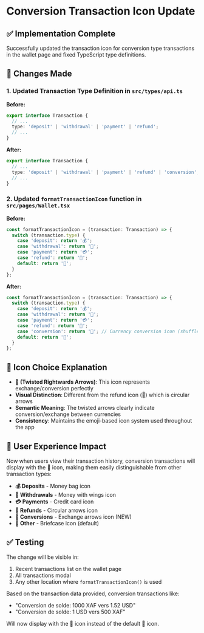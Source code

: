 # Conversion Transaction Icon Update

## ✅ Implementation Complete

Successfully updated the transaction icon for conversion type transactions in the wallet page and fixed TypeScript type definitions.

## 🔄 Changes Made

### 1. Updated Transaction Type Definition in `src/types/api.ts`

**Before:**
```typescript
export interface Transaction {
  // ...
  type: 'deposit' | 'withdrawal' | 'payment' | 'refund';
  // ...
}
```

**After:**
```typescript
export interface Transaction {
  // ...
  type: 'deposit' | 'withdrawal' | 'payment' | 'refund' | 'conversion';
  // ...
}
```

### 2. Updated `formatTransactionIcon` function in `src/pages/Wallet.tsx`

**Before:**
```typescript
const formatTransactionIcon = (transaction: Transaction) => {
  switch (transaction.type) {
    case 'deposit': return '💰';
    case 'withdrawal': return '💸';
    case 'payment': return '💳';
    case 'refund': return '🔄';
    default: return '💼';
  }
};
```

**After:**
```typescript
const formatTransactionIcon = (transaction: Transaction) => {
  switch (transaction.type) {
    case 'deposit': return '💰';
    case 'withdrawal': return '💸';
    case 'payment': return '💳';
    case 'refund': return '🔄';
    case 'conversion': return '🔀'; // Currency conversion icon (shuffle/exchange arrows)
    default: return '💼';
  }
};
```

## 🎯 Icon Choice Explanation

- **🔀 (Twisted Rightwards Arrows)**: This icon represents exchange/conversion perfectly
- **Visual Distinction**: Different from the refund icon (🔄) which is circular arrows
- **Semantic Meaning**: The twisted arrows clearly indicate conversion/exchange between currencies
- **Consistency**: Maintains the emoji-based icon system used throughout the app

## 📱 User Experience Impact

Now when users view their transaction history, conversion transactions will display with the 🔀 icon, making them easily distinguishable from other transaction types:

- **💰 Deposits** - Money bag icon
- **💸 Withdrawals** - Money with wings icon  
- **💳 Payments** - Credit card icon
- **🔄 Refunds** - Circular arrows icon
- **🔀 Conversions** - Exchange arrows icon (NEW)
- **💼 Other** - Briefcase icon (default)

## ✅ Testing

The change will be visible in:
1. Recent transactions list on the wallet page
2. All transactions modal
3. Any other location where `formatTransactionIcon()` is used

Based on the transaction data provided, conversion transactions like:
- "Conversion de solde: 1000 XAF vers 1.52 USD"
- "Conversion de solde: 1 USD vers 500 XAF"

Will now display with the 🔀 icon instead of the default 💼 icon.